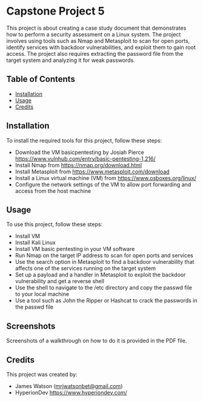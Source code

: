 # Capstone Project 5

This project is about creating a case study document that demonstrates how to perform a security assessment on a Linux system. The project involves using tools such as Nmap and Metasploit to scan for open ports, identify services with backdoor vulnerabilities, and exploit them to gain root access. The project also requires extracting the password file from the target system and analyzing it for weak passwords.

## Table of Contents

- [Installation](#installation)
- [Usage](#usage)
- [Credits](#credits)

## Installation

To install the required tools for this project, follow these steps:
- Download the VM basicpentesting by Josiah Pierce https://www.vulnhub.com/entry/basic-pentesting-1,216/
- Install Nmap from https://nmap.org/download.html
- Install Metasploit from https://www.metasploit.com/download
- Install a Linux virtual machine (VM) from https://www.osboxes.org/linux/
- Configure the network settings of the VM to allow port forwarding and access from the host machine

## Usage

To use this project, follow these steps:

- Install VM
- Install Kali Linux
- Install VM basic pentesting in your VM software
- Run Nmap on the target IP address to scan for open ports and services
- Use the search option in Metasploit to find a backdoor vulnerability that affects one of the services running on the target system
- Set up a payload and a handler in Metasploit to exploit the backdoor vulnerability and get a reverse shell
- Use the shell to navigate to the /etc directory and copy the passwd file to your local machine
- Use a tool such as John the Ripper or Hashcat to crack the passwords in the passwd file

## Screenshots

Screenshots of a walkthrough on how to do it is provided in the PDF file.

## Credits

This project was created by:

- James Watson (mrjwatsonbet@gmail.com)
- HyperionDev https://www.hyperiondev.com/
